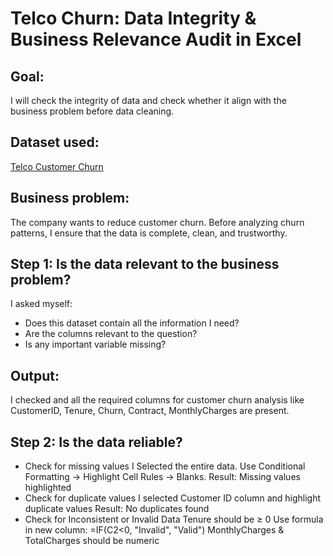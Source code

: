 # Telco Churn: Data Integrity & Business Relevance Audit in Excel

## Goal:
I will check the integrity of data and check whether it align with the business problem before data cleaning.

## Dataset used:
[Telco Customer Churn](https://www.kaggle.com/datasets/blastchar/telco-customer-churn/data)

## Business problem:
The company wants to reduce customer churn. Before analyzing churn patterns, I ensure that the data is complete, clean, and trustworthy.

## Step 1: Is the data relevant to the business problem? 
I asked myself:
- Does this dataset contain all the information I need?
- Are the columns relevant to the question?
- Is any important variable missing?
## Output:
I checked and all the required columns for customer churn analysis like CustomerID, Tenure, Churn, Contract, MonthlyCharges are present. 

## Step 2: Is the data reliable?
- Check for missing values 
 I Selected the entire data.
 Use Conditional Formatting → Highlight Cell Rules → Blanks.
 Result: Missing values highlighted
- Check for duplicate values
  I selected Customer ID column and highlight duplicate values
  Result: No duplicates found
- Check for Inconsistent or Invalid Data
   Tenure should be ≥ 0
   Use formula in new column:
   =IF(C2<0, "Invalid", "Valid")
   MonthlyCharges & TotalCharges should be numeric
   




